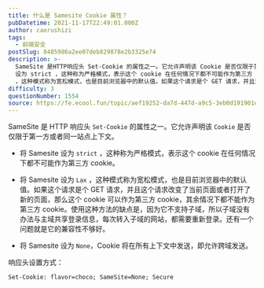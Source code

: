 ```yaml
---
title: 什么是 Samesite Cookie 属性？
pubDatetime: 2021-11-17T22:49:01.000Z
author: caorushizi
tags:
  - 前端安全
postSlug: 8485986a2ee07deb829878e2b3325e74
description: >-
  SameSite 是HTTP响应头 Set-Cookie 的属性之一。它允许声明该 Cookie 是否仅限于第一方或者同一站点上下文。 将 Samesite
  设为 strict ，这种称为严格模式，表示这个 cookie 在任何情况下都不可能作为第三方 cookie。 将 Samesite 设为 Lax
  ，这种模式称为宽松模式，也是目前浏览器中的默认值。如果这个请求是个 GET 请求，并且这个请求
difficulty: 3
questionNumber: 1554
source: https://fe.ecool.fun/topic/aef19252-da7d-447d-a9c5-3eb0d191901d
---
```


SameSite 是 HTTP 响应头 `Set-Cookie` 的属性之一。它允许声明该 `Cookie` 是否仅限于第一方或者同一站点上下文。

- 将 Samesite 设为 `strict` ，这种称为严格模式，表示这个 cookie 在任何情况下都不可能作为第三方 cookie。

- 将 Samesite 设为 `Lax` ，这种模式称为宽松模式，也是目前浏览器中的默认值。如果这个请求是个 GET 请求，并且这个请求改变了当前页面或者打开了新的页面，那么这个 cookie 可以作为第三方 cookie，其余情况下都不能作为第三方 cookie。使用这种方法的缺点是，因为它不支持子域，所以子域没有办法与主域共享登录信息，每次转入子域的网站，都需要重新登录。还有一个问题就是它的兼容性不够好。

- 将 Samesite 设为 `None`，Cookie 将在所有上下文中发送，即允许跨域发送。

响应头设置方式：

```
Set-Cookie: flavor=choco; SameSite=None; Secure
```
